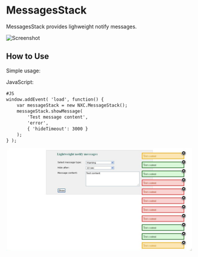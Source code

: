 MessagesStack
=========

MessagesStack provides lighweight notify messages.

![Screenshot](http://img403.imageshack.us/img403/9876/screenshotql.png)


How to Use
----------

Simple usage:

JavaScript:

	#JS
	window.addEvent( 'load', function() {
		var messageStack = new NXC.MessageStack();
		messageStack.showMessage(
			'Test message content',
			'error',
			{ 'hideTimeout': 3000 }
		);
	} );
	
![Screenshot](screen.jpg)